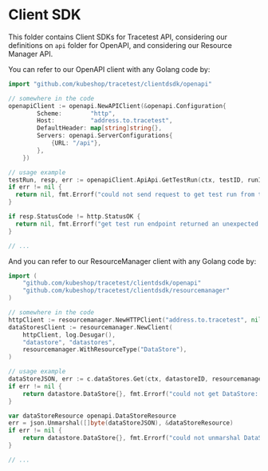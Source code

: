 # Client SDK

This folder contains Client SDKs for Tracetest API, considering our definitions on `api` folder for OpenAPI, and considering our Resource Manager API. 

You can refer to our OpenAPI client with any Golang code by:

```go
import "github.com/kubeshop/tracetest/clientdsdk/openapi"

// somewhere in the code
openapiClient := openapi.NewAPIClient(&openapi.Configuration{
		Scheme:        "http",
		Host:          "address.to.tracetest",
		DefaultHeader: map[string]string{},
		Servers: openapi.ServerConfigurations{
			{URL: "/api"},
		},
	})

// usage example
testRun, resp, err := openapiClient.ApiApi.GetTestRun(ctx, testID, runID).Execute()
if err != nil {
  return nil, fmt.Errorf("could not send request to get test run from tracetest: %w", err)
}

if resp.StatusCode != http.StatusOK {
  return nil, fmt.Errorf("get test run endpoint returned an unexpected status code. Expected 200, got %d", resp.StatusCode)
}

// ...
```

And you can refer to our ResourceManager client with any Golang code by:

```go
import (
	"github.com/kubeshop/tracetest/clientdsdk/openapi"
	"github.com/kubeshop/tracetest/clientdsdk/resourcemanager"
)

// somewhere in the code
httpClient := resourcemanager.NewHTTPClient("address.to.tracetest", nil)
dataStoresClient := resourcemanager.NewClient(
	httpClient, log.Desugar(),
	"datastore", "datastores",
	resourcemanager.WithResourceType("DataStore"),
)

// usage example
dataStoreJSON, err := c.dataStores.Get(ctx, datastoreID, resourcemanager.Formats.Get(resourcemanager.FormatJSON))
if err != nil {
	return datastore.DataStore{}, fmt.Errorf("could not get DataStore: %w", err)
}

var dataStoreResource openapi.DataStoreResource
err = json.Unmarshal([]byte(dataStoreJSON), &dataStoreResource)
if err != nil {
	return datastore.DataStore{}, fmt.Errorf("could not unmarshal DataStore: %w", err)
}

// ...
```
